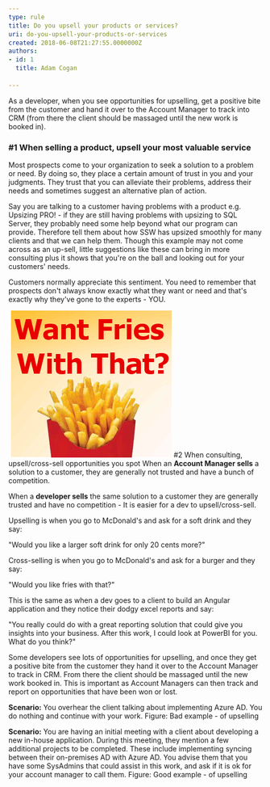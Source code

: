 ```yaml
---
type: rule
title: Do you upsell your products or services?
uri: do-you-upsell-your-products-or-services
created: 2018-06-08T21:27:55.0000000Z
authors:
- id: 1
  title: Adam Cogan

---
```


As a developer, when you see opportunities for upselling, get a positive bite from the customer and hand it over to the Account Manager to track into CRM (from there the client should be massaged until the new work is booked in).​

### #1 When selling a product, upsell your most valuable service

Most prospects come to your organization to seek a solution to a problem or need. By doing so, they place a certain amount of trust in you and your judgments. They trust that you can alleviate their problems, address their needs and sometimes suggest an alternative plan of action.

Say you are talking to a customer having problems with a product e.g. Upsizing PRO! - if they are still having problems with upsizing to SQL Server, they probably need some help beyond what our program can provide. Therefore tell them about how SSW has upsized smoothly for many clients and that we can help them. Though this example may not come across as an up-sell, little suggestions like these can bring in more consulting plus it shows that you're on the ball and looking out for your customers' needs.

Customers normally appreciate this sentiment. You need to remember that prospects don't always know exactly what they want or need and that's exactly why they've gone to the experts - ​YOU.

 ​​​
![](fries-mcdonalds-whitebg.gif)​  ​#2 When consulting, upsell/cross-sell opportunities you spot
When an **Account Manager sells** a solution to a customer, they are generally not trusted and have a bunch of competition.

When a **developer sells** the same solution to a customer they are generally trusted and have no competition - It is easier for a dev to upsell/cross-sell.

Upselling is when you go to McDonald's and ask for a soft drink and they say:

"Would you like a larger soft drink for only 20 cents more?"  ​

Cross-selling is when you go to McDonald's and ask for a burger and they say:

"Would you like fries with that?" ​​

This is the same as when a dev goes to a client to build an Angular application and they notice their dodgy excel reports and say:​

"You really could do with a great reporting solution that could give you insights into your business. After this work, I could look at PowerBI for you. What do you think?"​

Some developers see lots of opportunities for upselling, and once they get a positive bite from the customer they hand it over to the Account Manager to track in CRM. From there the client should be massaged until the new work booked in. This is important as Account Managers can then track and report on opportunities that have been won or lost.

**Scenario:**​ You overhear the client talking about implementing Azure AD. You do nothing and continue with your work.
Figure: Bad example - of upselling ​

**Scenario:** You are having an initial meeting with a client about developing a new in-house application. During this meeting, they mention a few additional projects to be completed​. These include implementing syncing between their on-premises AD with Azure AD. You advise them that you have some SysAdmins that could assist in this work, and ask if it is ok for your account manager to call them.
Figure: Good example - of upselling​
